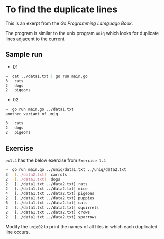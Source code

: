# To find the duplicate lines

This is an exerpt from the *Go Programming Lamguage Book*.

The program is similar to the unix program `uniq` which looks for duplicate lines adjacent to the current.

## Sample run

* 01

```bash
⇒  cat ../data1.txt | go run main.go
3	cats
2	dogs
2	pigeons
```

* 02

```bash
⇒  go run main.go ../data1.txt
another variant of uniq

3	cats
2	dogs
2	pigeons
```

## Exercise

`ex1.4` has the below exercise from `Exercise 1.4`

```bash
⇒  go run main.go ../uniq/data1.txt ../uniq/data2.txt
3	[../data2.txt]	carrots
2	[../data1.txt]	dogs
2	[../data1.txt ../data2.txt]	rats
2	[../data1.txt ../data2.txt]	mice
4	[../data1.txt ../data2.txt]	pigeons
2	[../data1.txt ../data2.txt]	puppies
6	[../data1.txt ../data2.txt]	cats
2	[../data1.txt ../data2.txt]	squirrels
2	[../data1.txt ../data2.txt]	crows
2	[../data1.txt ../data2.txt]	sparrows
```

Modify the `uniq02` to print the names of all files in which each duplicated line occurs.
